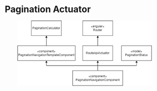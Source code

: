 # Pagination Actuator

<figure><img src="../../../../.gitbook/assets/angular_page_actuator.drawio.png" alt=""><figcaption></figcaption></figure>
